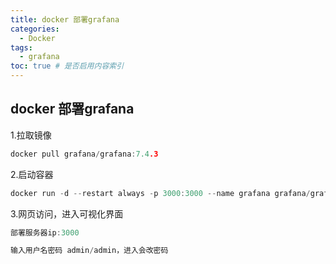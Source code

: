 ```yaml
---
title: docker 部署grafana
categories:
  - Docker
tags:
  - grafana
toc: true # 是否启用内容索引
---
```


## docker 部署grafana

1.拉取镜像

```go
docker pull grafana/grafana:7.4.3
```

2.启动容器

```go
docker run -d --restart always -p 3000:3000 --name grafana grafana/grafana:7.4.3
```

3.网页访问，进入可视化界面

```go
部署服务器ip:3000

输入用户名密码 admin/admin，进入会改密码
```

